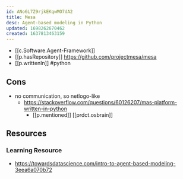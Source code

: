 ```yaml
---
id: ANo6L7Z9rjkEKqwMO7dA2
title: Mesa
desc: Agent-based modeling in Python
updated: 1698262670462
created: 1637813463159
---
```



- [[c.Software.Agent-Framework]]
- [[p.hasRepository]] https://github.com/projectmesa/mesa
- [[p.writtenIn]] #python

## Cons

- no communication, so netlogo-like
  - https://stackoverflow.com/questions/60126207/mas-platform-written-in-python
    - [[p.mentioned]] [[prdct.osbrain]]


## Resources

### Learning Resource

- https://towardsdatascience.com/intro-to-agent-based-modeling-3eea6a070b72
